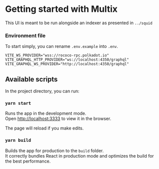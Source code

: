 # Getting started with Multix

This UI is meant to be run alongside an indexer as presented in `../squid`


### Environment file

To start simply, you can rename `.env.example` into `.env`.

```
VITE_WS_PROVIDER="wss://rococo-rpc.polkadot.io"
VITE_GRAPHQL_HTTP_PROVIDER="ws://localhost:4350/graphql"
VITE_GRAPHQL_WS_PROVIDER="http://localhost:4350/graphql"
```

## Available scripts

In the project directory, you can run:

### `yarn start`

Runs the app in the development mode.\
Open [http://localhost:3333](http://localhost:3333) to view it in the browser.

The page will reload if you make edits.


### `yarn build`

Builds the app for production to the `build` folder.\
It correctly bundles React in production mode and optimizes the build for the best performance.
